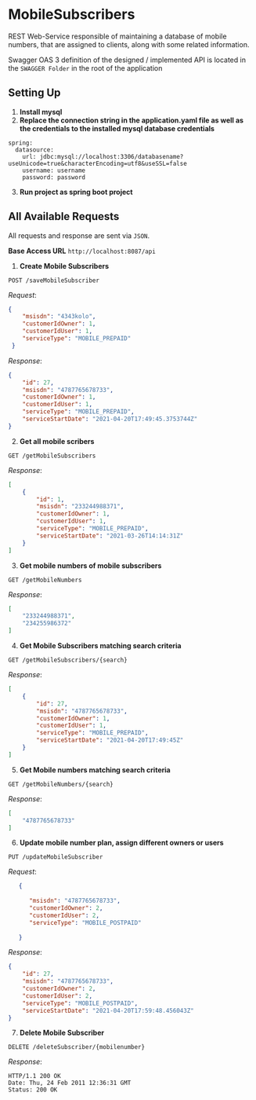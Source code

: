 # MobileSubscribers
REST Web-Service responsible of maintaining a database of mobile numbers, that are assigned to clients, along with some related information.

Swagger OAS 3 definition of the designed / implemented API is located in the `SWAGGER Folder` in the root of the application

## Setting Up

1. **Install mysql**
2. **Replace the connection string in the application.yaml file as well as the credentials to the installed mysql database credentials**
```properties
spring:
  datasource:
    url: jdbc:mysql://localhost:3306/databasename?useUnicode=true&characterEncoding=utf8&useSSL=false
    username: username
    password: password
```

3. **Run project as spring boot project**

## All Available Requests
All requests and response are sent via `JSON`. 

**Base Access URL**
`http://localhost:8087/api`

1. **Create Mobile Subscribers**

`POST /saveMobileSubscriber`

_Request_: 

```json
{
	"msisdn": "4343kolo",
	"customerIdOwner": 1,
	"customerIdUser": 1,
	"serviceType": "MOBILE_PREPAID"     		
 }
``` 
_Response_:
```json
{
    "id": 27,
    "msisdn": "4787765678733",
    "customerIdOwner": 1,
    "customerIdUser": 1,
    "serviceType": "MOBILE_PREPAID",
    "serviceStartDate": "2021-04-20T17:49:45.3753744Z"
}
``` 
2. **Get all mobile scribers**

`GET /getMobileSubscribers`

_Response_:
```json
[
    {
        "id": 1,
        "msisdn": "233244988371",
        "customerIdOwner": 1,
        "customerIdUser": 1,
        "serviceType": "MOBILE_PREPAID",
        "serviceStartDate": "2021-03-26T14:14:31Z"
    }
]
``` 

3. **Get mobile numbers of mobile subscribers**

`GET /getMobileNumbers` 

_Response_: 
```json
[
    "233244988371",
    "234255986372"
]
``` 

4. **Get Mobile Subscribers matching search criteria**

`GET /getMobileSubscribers/{search}`

_Response_:  
```json
[
    {
        "id": 27,
        "msisdn": "4787765678733",
        "customerIdOwner": 1,
        "customerIdUser": 1,
        "serviceType": "MOBILE_PREPAID",
        "serviceStartDate": "2021-04-20T17:49:45Z"
    }
]
``` 

5. **Get Mobile numbers matching search criteria** 

`GET /getMobileNumbers/{search}` 

_Response_: 

```json
[
    "4787765678733"
]
```
6.  **Update mobile number plan, assign different owners or users**

`PUT /updateMobileSubscriber`

_Request_:  
```json
   {
        
      "msisdn": "4787765678733",
      "customerIdOwner": 2,
      "customerIdUser": 2,
      "serviceType": "MOBILE_POSTPAID"
       
   }
```

_Response_:  
```json
{
    "id": 27,
    "msisdn": "4787765678733",
    "customerIdOwner": 2,
    "customerIdUser": 2,
    "serviceType": "MOBILE_POSTPAID",
    "serviceStartDate": "2021-04-20T17:59:48.456043Z"
}
```

7. **Delete Mobile Subscriber** 

`DELETE /deleteSubscriber/{mobilenumber}`

_Response_: 

```
HTTP/1.1 200 OK
Date: Thu, 24 Feb 2011 12:36:31 GMT
Status: 200 OK
```

